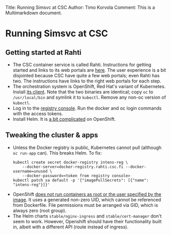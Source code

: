 Title: Running Simsvc at CSC
Author: Timo Korvola
Comment: This is a Multimarkdown document.

# Running Simsvc at CSC

## Getting started at Rahti

- The CSC container service is called Rahti.  Instructions for getting
  started and links to its web portals are
  [here](https://rahti.csc.fi).  The user experience is a bit
  disjointed because CSC have quite a few web portals; even Rahti has
  two.  The instructions have links to the right web portals for each step.
- The orchestration system is OpenShift, Red Hat's variant of
  Kubernetes.  Install [its
  client](https://github.com/openshift/origin/releases).  Note that
  the two binaries are identical; copy `oc` to `/usr/local/bin` and
  symlink it to `kubectl`.  Remove any non-oc version of `kubectl`.
- Log in to the [registry
  console](https://registry-console.rahti.csc.fi/registry).  Run the
  docker and oc login commands with the access tokens.
- Install Helm.  It is [a bit
  complicated](https://blog.openshift.com/getting-started-helm-openshift/)
  on OpenShift.

## Tweaking the cluster & apps

- Unless the Docker registry is public, Kubernetes cannot pull
  (although `oc run-app` can).  This breaks Helm.  To fix:
    ```
    kubectl create secret docker-registry intens-reg \
        --docker-server=docker-registry.rahti.csc.fi --docker-username=unused \
        --docker-password=<token from registry console>
    kubectl patch sa default -p '{"imagePullSecrets": [{"name": "intens-reg"}]}'
    ```
- OpenShift [does not run containers as root or the user specified by
  the image][os-images].  It uses a generated non-zero UID, which
  cannot be referenced from Dockerfile.  File permissions must be
  arranged via GID, which is always zero (root group).
- The Helm charts `stable/nginx-ingress` and `stable/cert-manager`
  don't seem to work.  However, Openshift should have their
  functionality built in, albeit with a different API (route instead
  of ingress).

[os-images]: https://docs.openshift.com/container-platform/4.1/creating_images/guidelines.html
